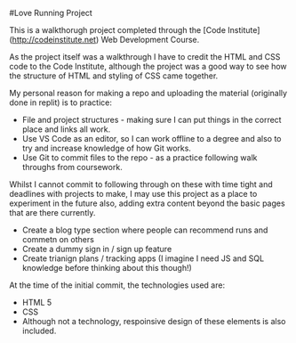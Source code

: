 #Love Running Project

This is a walkthorugh project completed through the [Code Institute] (http://codeinstitute.net) Web Development Course.

As the project itself was a walkthrough I have to credit the HTML and CSS code to the Code Institute, although the project was a good way to see how the structure of HTML and styling of CSS came together. 

My personal reason for making a repo and uploading the material (originally done in replit) is to practice:
* File and project structures - making sure I can put things in the correct place and links all work. 
* Use VS Code as an editor, so I can work offline to a degree and also to try and increase knowledge of how Git works. 
* Use Git to commit files to the repo - as a practice following walk throughs from coursework. 

Whilst I cannot commit to following through on these with time tight and deadlines with projects to make, I may use this project as a place to experiment in the future also, adding extra content beyond the basic pages that are there currently. 
* Create a blog type section where people can recommend runs and commetn on others
* Create a dummy sign in / sign up  feature
* Create trianign plans / tracking apps (I imagine I need JS and SQL knowledge before thinking about this though!)

At the time of the initial commit, the technologies used are:
* HTML 5
* CSS
* Although not a technology, respoinsive design of these elements is also included. 




